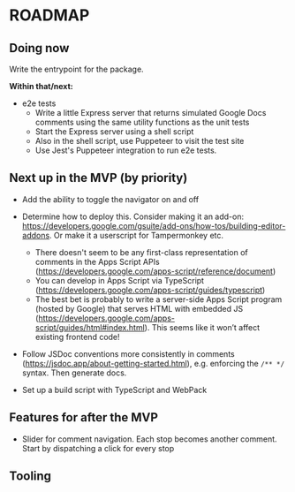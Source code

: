 # ROADMAP

## Doing now

Write the entrypoint for the package.

**Within that/next:**

- e2e tests
  - Write a little Express server that returns simulated Google Docs comments using the same utility functions as the unit tests
  - Start the Express server using a shell script
  - Also in the shell script, use Puppeteer to visit the test site
  - Use Jest's Puppeteer integration to run e2e tests.

## Next up in the MVP (by priority)

- Add the ability to toggle the navigator on and off

- Determine how to deploy this. Consider making it an add-on: https://developers.google.com/gsuite/add-ons/how-tos/building-editor-addons. Or make it a userscript for Tampermonkey etc.

  - There doesn't seem to be any first-class representation of comments in the Apps Script APIs (https://developers.google.com/apps-script/reference/document)
  - You can develop in Apps Script via TypeScript (https://developers.google.com/apps-script/guides/typescript)
  - The best bet is probably to write a server-side Apps Script program (hosted by Google) that serves HTML with embedded JS (https://developers.google.com/apps-script/guides/html#index.html). This seems like it won’t affect existing frontend code!

- Follow JSDoc conventions more consistently in comments (https://jsdoc.app/about-getting-started.html), e.g. enforcing the `/** */` syntax. Then generate docs.
- Set up a build script with TypeScript and WebPack

## Features for after the MVP

- Slider for comment navigation. Each stop becomes another comment. Start by dispatching a click for every stop

## Tooling
